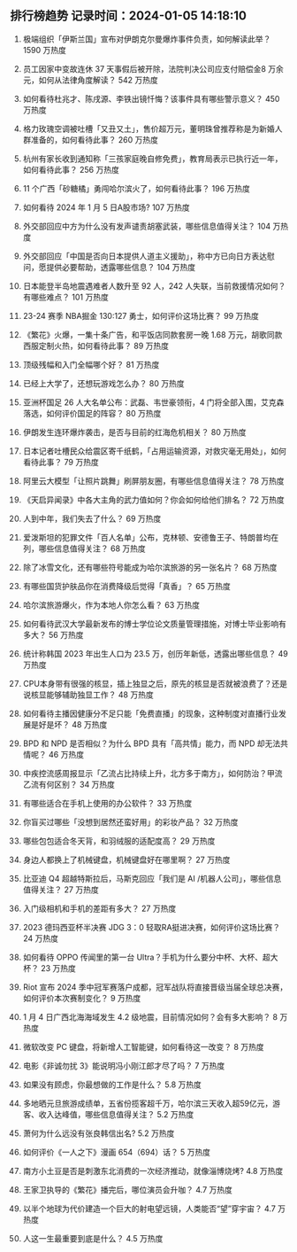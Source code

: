 
## 排行榜趋势 记录时间：2024-01-05 14:18:10
  
  1. 极端组织「伊斯兰国」宣布对伊朗克尔曼爆炸事件负责，如何解读此举？ 1590 万热度
    
  2. 员工因家中变故连休 37 天事假后被开除，法院判决公司应支付赔偿金8 万余元，如何从法律角度解读？ 542 万热度
    
  3. 如何看待杜兆才、陈戌源、李铁出镜忏悔？该事件具有哪些警示意义？ 450 万热度
    
  4. 格力玫瑰空调被吐槽「又丑又土」，售价超万元，董明珠曾推荐称是为新婚人群准备的，如何看待此事？ 260 万热度
    
  5. 杭州有家长收到通知称「三孩家庭晚自修免费」，教育局表示已执行近一年，如何看待此事？ 256 万热度
    
  6. 11 个广西「砂糖橘」勇闯哈尔滨火了，如何看待此事？ 196 万热度
    
  7. 如何看待 2024 年 1 月 5 日A股市场? 107 万热度
    
  8. 外交部回应中方为什么没有发声谴责胡塞武装，哪些信息值得关注？ 104 万热度
    
  9. 外交部回应「中国是否向日本提供人道主义援助」，称中方已向日方表达慰问，愿提供必要帮助，透露哪些信息？ 104 万热度
    
  10. 日本能登半岛地震遇难者人数升至 92 人，242 人失联，当前救援情况如何？有哪些难点？ 101 万热度
    
  11. 23-24 赛季 NBA掘金 130:127 勇士，如何评价这场比赛？ 99 万热度
    
  12. 《繁花》火爆，一集十条广告，和平饭店同款套房一晚 1.68 万元，胡歌同款西服定制火热，如何看待此事？ 89 万热度
    
  13. 顶级残幅和入门全幅哪个好？ 81 万热度
    
  14. 已经上大学了，还想玩游戏怎么办？ 80 万热度
    
  15. 亚洲杯国足 26 人大名单公布：武磊、韦世豪领衔，4 门将全部入围，艾克森落选，如何评价国足的阵容？ 80 万热度
    
  16. 伊朗发生连环爆炸袭击，是否与目前的红海危机相关？ 80 万热度
    
  17. 日本记者吐槽民众给震区寄千纸鹤，「占用运输资源，对救灾毫无用处」，如何看待此事？ 79 万热度
    
  18. 阿里云大模型「让照片跳舞」刷屏朋友圈，有哪些信息值得关注？ 78 万热度
    
  19. 《天启异闻录》中各大主角的武力值如何？你会如何给他们排名？ 72 万热度
    
  20. 人到中年，我们失去了什么？ 69 万热度
    
  21. 爱泼斯坦的犯罪文件「百人名单」公布，克林顿、安德鲁王子、特朗普均在列，哪些信息值得关注？ 68 万热度
    
  22. 除了冰雪文化，还有哪些符号能成为哈尔滨旅游的另一张名片？ 68 万热度
    
  23. 有哪些国货护肤品你在消费降级后觉得「真香」？ 65 万热度
    
  24. 哈尔滨旅游爆火，作为本地人你怎么看？ 63 万热度
    
  25. 如何看待武汉大学最新发布的博士学位论文质量管理措施，对博士毕业影响有多大？ 56 万热度
    
  26. 统计称韩国 2023 年出生人口为 23.5 万，创历年新低，透露出哪些信息？ 49 万热度
    
  27. CPU本身带有很强的核显，插上独显之后，原先的核显是否就被浪费了？还是说核显能够辅助独显工作？ 48 万热度
    
  28. 如何看待主播因健康分不足只能「免费直播」的现象，这种制度对直播行业发展是好是坏？ 48 万热度
    
  29. BPD 和 NPD 是否相似？为什么 BPD 具有「高共情」能力，而 NPD 却无法共情呢？ 46 万热度
    
  30. 中疾控流感周报显示「乙流占比持续上升，北方多于南方」，如何防治？甲流乙流有何区别？ 34 万热度
    
  31. 有哪些适合在手机上使用的办公软件？ 33 万热度
    
  32. 你盲买过哪些「没想到居然还蛮好用」的彩妆产品？ 32 万热度
    
  33. 哪些包包适合冬天背，和羽绒服的适配度高？ 29 万热度
    
  34. 身边人都换上了机械键盘，机械键盘好在哪里啊？ 27 万热度
    
  35. 比亚迪 Q4 超越特斯拉后，马斯克回应「我们是 AI /机器人公司」，哪些信息值得关注？ 27 万热度
    
  36. 入门级相机和手机的差距有多大？ 27 万热度
    
  37. 2023 德玛西亚杯半决赛 JDG 3：0 轻取RA挺进决赛，如何评价这场比赛？ 24 万热度
    
  38. 如何看待 OPPO 传闻里的第一台 Ultra？手机为什么要分中杯、大杯、超大杯？ 23 万热度
    
  39. Riot 宣布 2024 季中冠军赛落户成都，冠军战队将直接晋级当届全球总决赛，如何评价本次赛制变化？ 9 万热度
    
  40. 1 月 4 日广西北海海域发生 4.2 级地震，目前情况如何？会有多大影响？ 8 万热度
    
  41. 微软改变 PC 键盘，将新增人工智能键，如何看待这一改变？ 8 万热度
    
  42. 电影《非诚勿扰 3》能说明冯小刚江郎才尽了吗？ 7 万热度
    
  43. 如果没有顾虑，你最想做的工作是什么？ 5.8 万热度
    
  44. 多地晒元旦旅游成绩单，五省份揽客超千万，哈尔滨三天收入超59亿元，游客、收入达峰值，哪些信息值得关注？ 5.2 万热度
    
  45. 萧何为什么远没有张良韩信出名? 5.2 万热度
    
  46. 如何评价《一人之下》漫画 654（694）话？ 5 万热度
    
  47. 南方小土豆是否是刺激东北消费的一次经济推动，就像淄博烧烤? 4.8 万热度
    
  48. 王家卫执导的《繁花》播完后，哪位演员会升咖？ 4.7 万热度
    
  49. 以半个地球为代价建造一个巨大的射电望远镜，人类能否“望”穿宇宙？ 4.7 万热度
    
  50. 人这一生最重要到底是什么？ 4.5 万热度
    
